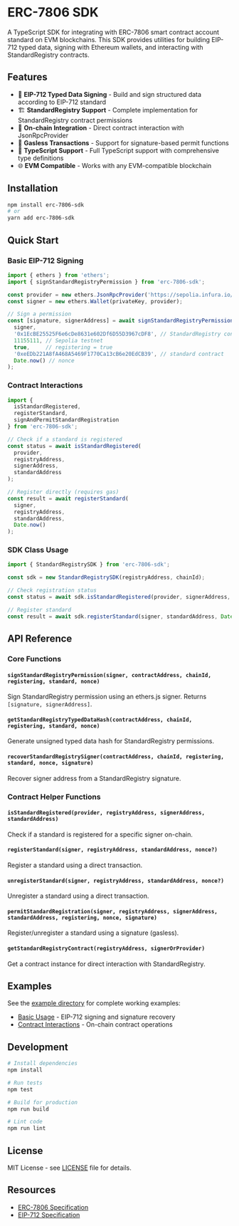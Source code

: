 # ERC-7806 SDK

A TypeScript SDK for integrating with ERC-7806 smart contract account standard on EVM blockchains. This SDK provides utilities for building EIP-712 typed data, signing with Ethereum wallets, and interacting with StandardRegistry contracts.

## Features

- 🔐 **EIP-712 Typed Data Signing** - Build and sign structured data according to EIP-712 standard
- 🏗️ **StandardRegistry Support** - Complete implementation for StandardRegistry contract permissions
- 📡 **On-chain Integration** - Direct contract interaction with JsonRpcProvider
- 💸 **Gasless Transactions** - Support for signature-based permit functions
- 🔧 **TypeScript Support** - Full TypeScript support with comprehensive type definitions
- 🌐 **EVM Compatible** - Works with any EVM-compatible blockchain

## Installation

```bash
npm install erc-7806-sdk
# or
yarn add erc-7806-sdk
```

## Quick Start

### Basic EIP-712 Signing

```javascript
import { ethers } from 'ethers';
import { signStandardRegistryPermission } from 'erc-7806-sdk';

const provider = new ethers.JsonRpcProvider('https://sepolia.infura.io/v3/YOUR-PROJECT-ID');
const signer = new ethers.Wallet(privateKey, provider);

// Sign a permission
const [signature, signerAddress] = await signStandardRegistryPermission(
  signer,
  '0x1EcBE25525F6e6cDe8631e602Df6D55D3967cDF8', // StandardRegistry contract
  11155111, // Sepolia testnet
  true,     // registering = true
  '0xeEDb221A8fA468A5469F1770Ca13cB6e20EdCB39', // standard contract
  Date.now() // nonce
);
```

### Contract Interactions

```javascript
import { 
  isStandardRegistered, 
  registerStandard, 
  signAndPermitStandardRegistration 
} from 'erc-7806-sdk';

// Check if a standard is registered
const status = await isStandardRegistered(
  provider,
  registryAddress,
  signerAddress,
  standardAddress
);

// Register directly (requires gas)
const result = await registerStandard(
  signer,
  registryAddress,
  standardAddress,
  Date.now()
);
```

### SDK Class Usage

```javascript
import { StandardRegistrySDK } from 'erc-7806-sdk';

const sdk = new StandardRegistrySDK(registryAddress, chainId);

// Check registration status
const status = await sdk.isStandardRegistered(provider, signerAddress, standardAddress);

// Register standard
const result = await sdk.registerStandard(signer, standardAddress, Date.now());
```

## API Reference

### Core Functions

#### `signStandardRegistryPermission(signer, contractAddress, chainId, registering, standard, nonce)`
Sign StandardRegistry permission using an ethers.js signer. Returns `[signature, signerAddress]`.

#### `getStandardRegistryTypedDataHash(contractAddress, chainId, registering, standard, nonce)`
Generate unsigned typed data hash for StandardRegistry permissions.

#### `recoverStandardRegistrySigner(contractAddress, chainId, registering, standard, nonce, signature)`
Recover signer address from a StandardRegistry signature.

### Contract Helper Functions

#### `isStandardRegistered(provider, registryAddress, signerAddress, standardAddress)`
Check if a standard is registered for a specific signer on-chain.

#### `registerStandard(signer, registryAddress, standardAddress, nonce?)`
Register a standard using a direct transaction.

#### `unregisterStandard(signer, registryAddress, standardAddress, nonce?)`
Unregister a standard using a direct transaction.

#### `permitStandardRegistration(signer, registryAddress, signerAddress, standardAddress, registering, nonce, signature)`
Register/unregister a standard using a signature (gasless).

#### `getStandardRegistryContract(registryAddress, signerOrProvider)`
Get a contract instance for direct interaction with StandardRegistry.

## Examples

See the [example directory](./example/) for complete working examples:
- [Basic Usage](./example/index.js) - EIP-712 signing and signature recovery
- [Contract Interactions](./example/contractExample.js) - On-chain contract operations

## Development

```bash
# Install dependencies
npm install

# Run tests
npm test

# Build for production
npm run build

# Lint code
npm run lint
```

## License

MIT License - see [LICENSE](LICENSE) file for details.

## Resources

- [ERC-7806 Specification](https://eips.ethereum.org/EIPS/eip-7806)
- [EIP-712 Specification](https://eips.ethereum.org/EIPS/eip-712)
